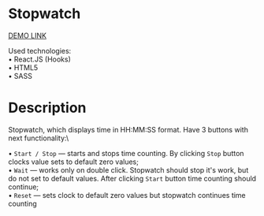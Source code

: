 # Stopwatch

[DEMO LINK](https://workacccom.github.io/Stopwatch/)

Used technologies:\
• React.JS  (Hooks)\
• HTML5\
• SASS

# Description

Stopwatch, which displays time in HH:MM:SS format. Have 3 buttons with next functionality:\

• `Start / Stop` — starts and stops time counting. By clicking `Stop` button clocks value sets to default zero values;\
• `Wait` — works only on double click. Stopwatch should stop it's work, but do not set to default values. After clicking `Start` button time counting should continue;\
• `Reset` — sets clock to default zero values but stopwatch continues time counting
